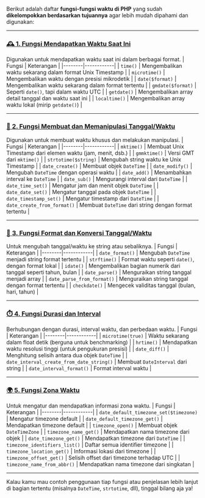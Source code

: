Berikut adalah daftar **fungsi-fungsi waktu di PHP** yang sudah **dikelompokkan berdasarkan tujuannya** agar lebih mudah dipahami dan digunakan:

---

### [🕰️ **1. Fungsi Mendapatkan Waktu Saat Ini**](time_1.md)
Digunakan untuk mendapatkan waktu saat ini dalam berbagai format.
| Fungsi | Keterangan |
|--------|------------|
| `time()` | Mengembalikan waktu sekarang dalam format Unix Timestamp |
| `microtime()` | Mengembalikan waktu dengan presisi mikrodetik |
| `date($format)` | Mengembalikan waktu sekarang dalam format tertentu |
| `gmdate($format)` | Seperti `date()`, tapi dalam waktu UTC |
| `getdate()` | Mengembalikan array detail tanggal dan waktu saat ini |
| `localtime()` | Mengembalikan array waktu lokal (mirip `getdate()`) |

---

### [📅 **2. Fungsi Membuat dan Memanipulasi Tanggal/Waktu**](time_2.md)
Digunakan untuk membuat waktu khusus dan melakukan manipulasi.
| Fungsi | Keterangan |
|--------|------------|
| `mktime()` | Membuat Unix Timestamp dari elemen waktu (jam, menit, dsb.) |
| `gmmktime()` | Versi GMT dari `mktime()` |
| `strtotime($string)` | Mengubah string waktu ke Unix Timestamp |
| `date_create()` | Membuat objek `DateTime` |
| `date_modify()` | Mengubah `DateTime` dengan operasi waktu |
| `date_add()` | Menambahkan interval ke `DateTime` |
| `date_sub()` | Mengurangi interval dari `DateTime` |
| `date_time_set()` | Mengatur jam dan menit objek `DateTime` |
| `date_date_set()` | Mengatur tanggal pada objek `DateTime` |
| `date_timestamp_set()` | Mengatur timestamp dari `DateTime` |
| `date_create_from_format()` | Membuat `DateTime` dari string dengan format tertentu |

---

### [🔄 **3. Fungsi Format dan Konversi Tanggal/Waktu**](time_3.md)
Untuk mengubah tanggal/waktu ke string atau sebaliknya.
| Fungsi | Keterangan |
|--------|------------|
| `date_format()` | Mengubah `DateTime` menjadi string format tertentu |
| `strftime()` | Format waktu seperti `date()`, dengan format lokal |
| `idate()` | Mengembalikan bagian numerik dari tanggal seperti tahun, bulan |
| `date_parse()` | Menguraikan string tanggal menjadi array |
| `date_parse_from_format()` | Menguraikan string tanggal dengan format tertentu |
| `checkdate()` | Mengecek validitas tanggal (bulan, hari, tahun) |

---

### [⏱️ **4. Fungsi Durasi dan Interval**](time_4.md)
Berhubungan dengan durasi, interval waktu, dan perbedaan waktu.
| Fungsi | Keterangan |
|--------|------------|
| `microtime(true)` | Waktu sekarang dalam float detik (berguna untuk benchmarking) |
| `hrtime()` | Mendapatkan waktu resolusi tinggi (untuk pengukuran presisi) |
| `date_diff()` | Menghitung selisih antara dua objek `DateTime` |
| `date_interval_create_from_date_string()` | Membuat `DateInterval` dari string |
| `date_interval_format()` | Format interval waktu |

---

### [🌍 **5. Fungsi Zona Waktu**](time_5.md)
Untuk mengatur dan mendapatkan informasi zona waktu.
| Fungsi | Keterangan |
|--------|------------|
| `date_default_timezone_set($timezone)` | Mengatur timezone default |
| `date_default_timezone_get()` | Mendapatkan timezone default |
| `timezone_open()` | Membuat objek `DateTimeZone` |
| `timezone_name_get()` | Mendapatkan nama timezone dari objek |
| `date_timezone_get()` | Mendapatkan timezone dari `DateTime` |
| `timezone_identifiers_list()` | Daftar semua identifier timezone |
| `timezone_location_get()` | Informasi lokasi dari timezone |
| `timezone_offset_get()` | Selisih offset dari timezone terhadap UTC |
| `timezone_name_from_abbr()` | Mendapatkan nama timezone dari singkatan |

---

Kalau kamu mau contoh penggunaan tiap fungsi atau penjelasan lebih lanjut di bagian tertentu (misalnya `DateTime`, `strtotime`, dll), tinggal bilang aja ya!